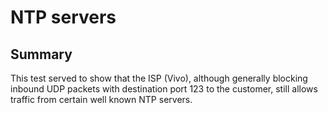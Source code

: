 # NTP servers

## Summary

This test served to show that the ISP (Vivo), although generally blocking inbound UDP packets with destination port 123 to the customer, still allows traffic from certain well known NTP servers.
